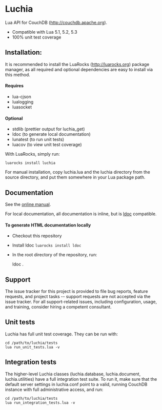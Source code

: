 # Luchia
Lua API for CouchDB (http://couchdb.apache.org).

 * Compatible with Lua 5.1, 5.2, 5.3
 * 100% unit test coverage

## Installation:

It is recommended to install the LuaRocks (http://luarocks.org) package
manager, as all required and optional dependencies are easy to install via this
method.

####  Requires
 * lua-cjson
 * lualogging
 * luasocket

#### Optional
 * stdlib (prettier output for luchia_get)
 * ldoc (to generate local documentation)
 * lunatest (to run unit tests)
 * luacov (to view unit test coverage)

With LuaRocks, simply run:

    luarocks install luchia

For manual installation, copy luchia.lua and the luchia directory from the
source directory, and put them somewhere in your Lua package path.

## Documentation

See the [online manual](http://thehunmonkgroup.github.com/luchia/doc/topics/INTRODUCTION.md.html).

For local documentation, all documentation is inline, but is
[ldoc](https://github.com/stevedonovan/LDoc) compatible.

#### To generate HTML documentation locally

 * Checkout this repository
 * Install ldoc <code>luarocks install ldoc</code>
 * In the root directory of the repository, run:

    ldoc .

## Support
The issue tracker for this project is provided to file bug reports, feature
requests, and project tasks -- support requests are not accepted via the issue
tracker. For all support-related issues, including configuration, usage, and
training, consider hiring a competent consultant.

## Unit tests

Luchia has full unit test coverage. They can be run with:

    cd /path/to/luchia/tests
    lua run_unit_tests.lua -v


## Integration tests

The higher-level Luchia classes (luchia.database, luchia.document,
luchia.utilities) have a full integration test suite. To run it, make sure
that the default server settings in luchia.conf point to a valid, running
CouchDB instance with full administrative access, and run:

    cd /path/to/luchia/tests
    lua run_integration_tests.lua -v

